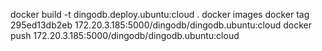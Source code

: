 docker build -t dingodb.deploy.ubuntu:cloud .
docker images
docker tag 295ed13db2eb 172.20.3.185:5000/dingodb/dingodb.ubuntu:cloud
docker push 172.20.3.185:5000/dingodb/dingodb.ubuntu:cloud